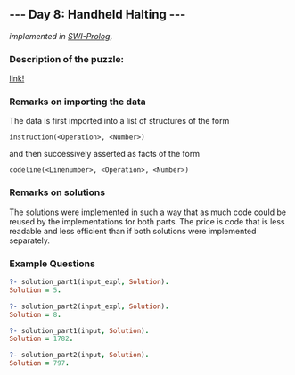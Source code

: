 ## --- Day 8: Handheld Halting ---

*implemented in [SWI-Prolog](https://www.swi-prolog.org/)*.

### Description of the puzzle:

[link!](https://adventofcode.com/2020/day/8
)

### Remarks on importing the data 

The data is first imported into a list of structures of the form

```
instruction(<Operation>, <Number>)
```
and then successively asserted as facts of the form

```
codeline(<Linenumber>, <Operation>, <Number>)
```

### Remarks on solutions

The solutions were implemented in such a way that as much code could be reused by the implementations for both parts.
The price is code that is less readable and less efficient than if both solutions were implemented separately.


### Example Questions


```prolog
?- solution_part1(input_expl, Solution).
Solution = 5.

?- solution_part2(input_expl, Solution).
Solution = 8.

?- solution_part1(input, Solution).
Solution = 1782.

?- solution_part2(input, Solution).
Solution = 797.

```
